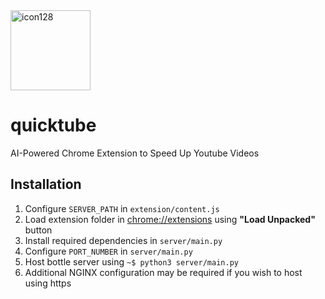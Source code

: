 <img width="128" height="128" alt="icon128" src="https://github.com/user-attachments/assets/3aae7448-8153-4057-8cec-9d51b67de0f3" />

# quicktube
 AI-Powered Chrome Extension to Speed Up Youtube Videos

## Installation

1. Configure `SERVER_PATH` in `extension/content.js`
2. Load extension folder in [chrome://extensions](chrome://extensions) using **"Load Unpacked"** button
3. Install required dependencies in `server/main.py`
4. Configure `PORT_NUMBER` in `server/main.py`
5. Host bottle server using `~$ python3 server/main.py`
6. Additional NGINX configuration may be required if you wish to host using https
